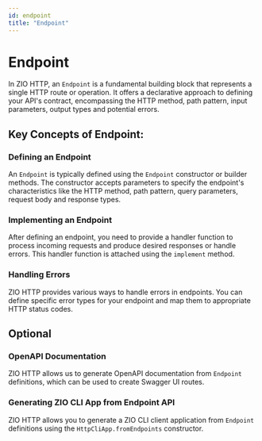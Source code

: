 ```yaml
---
id: endpoint
title: "Endpoint"
---
```


# Endpoint

In ZIO HTTP, an `Endpoint` is a fundamental building block that represents a single HTTP route or operation. It offers a declarative approach to defining your API's contract, encompassing the HTTP method, path pattern, input parameters, output types and potential errors.

## Key Concepts of Endpoint:


### Defining an Endpoint

An `Endpoint` is typically defined using the `Endpoint` constructor or builder methods. The constructor accepts parameters to specify the endpoint's characteristics like the HTTP method, path pattern, query parameters, request body and response types.

### Implementing an Endpoint

After defining an endpoint, you need to provide a handler function to process incoming requests and produce desired responses or handle errors. This handler function is attached using the `implement` method.

### Handling Errors

ZIO HTTP provides various ways to handle errors in endpoints. You can define specific error types for your endpoint and map them to appropriate HTTP status codes.

## Optional

### OpenAPI Documentation

ZIO HTTP allows us to generate OpenAPI documentation from `Endpoint` definitions, which can be used to create Swagger UI routes.


### Generating ZIO CLI App from Endpoint API

ZIO HTTP allows you to generate a ZIO CLI client application from `Endpoint` definitions using the `HttpCliApp.fromEndpoints` constructor.
